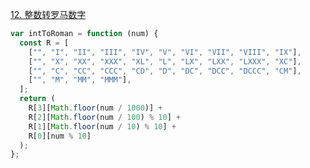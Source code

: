 [12. 整数转罗马数字](https://leetcode.cn/problems/integer-to-roman/description/)

```javascript
var intToRoman = function (num) {
  const R = [
    ["", "I", "II", "III", "IV", "V", "VI", "VII", "VIII", "IX"],
    ["", "X", "XX", "XXX", "XL", "L", "LX", "LXX", "LXXX", "XC"],
    ["", "C", "CC", "CCC", "CD", "D", "DC", "DCC", "DCCC", "CM"],
    ["", "M", "MM", "MMM"],
  ];
  return (
    R[3][Math.floor(num / 1000)] +
    R[2][Math.floor(num / 100) % 10] +
    R[1][Math.floor(num / 10) % 10] +
    R[0][num % 10]
  );
};
```

